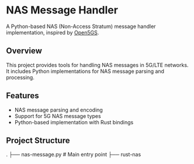 # NAS Message Handler

A Python-based NAS (Non-Access Stratum) message handler implementation, inspired by [Open5GS](https://github.com/open5gs/open5gs).

## Overview

This project provides tools for handling NAS messages in 5G/LTE networks. It includes Python implementations for NAS message parsing and processing.

## Features

- NAS message parsing and encoding
- Support for 5G NAS message types
- Python-based implementation with Rust bindings

## Project Structure

.
├── nas-message.py        # Main entry point
├── rust-nas 